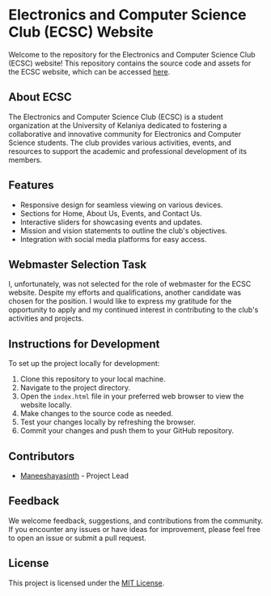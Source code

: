 # Electronics and Computer Science Club (ECSC) Website

Welcome to the repository for the Electronics and Computer Science Club (ECSC) website! This repository contains the source code and assets for the ECSC website, which can be accessed [here](https://maneeshayasinth.github.io/ecsc-task/).

## About ECSC

The Electronics and Computer Science Club (ECSC) is a student organization at the University of Kelaniya dedicated to fostering a collaborative and innovative community for Electronics and Computer Science students. The club provides various activities, events, and resources to support the academic and professional development of its members.

## Features

- Responsive design for seamless viewing on various devices.
- Sections for Home, About Us, Events, and Contact Us.
- Interactive sliders for showcasing events and updates.
- Mission and vision statements to outline the club's objectives.
- Integration with social media platforms for easy access.

## Webmaster Selection Task

I, unfortunately, was not selected for the role of webmaster for the ECSC website. Despite my efforts and qualifications, another candidate was chosen for the position. I would like to express my gratitude for the opportunity to apply and my continued interest in contributing to the club's activities and projects.

## Instructions for Development

To set up the project locally for development:

1. Clone this repository to your local machine.
2. Navigate to the project directory.
3. Open the `index.html` file in your preferred web browser to view the website locally.
4. Make changes to the source code as needed.
5. Test your changes locally by refreshing the browser.
6. Commit your changes and push them to your GitHub repository.

## Contributors

- [Maneeshayasinth](https://github.com/Maneeshayasinth) - Project Lead

## Feedback

We welcome feedback, suggestions, and contributions from the community. If you encounter any issues or have ideas for improvement, please feel free to open an issue or submit a pull request.

## License

This project is licensed under the [MIT License](LICENSE).
